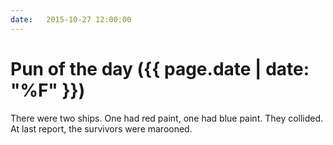 ```yaml
---
date:   2015-10-27 12:00:00
---
```


# Pun of the day ({{ page.date | date: "%F" }})

There were two ships. One had red paint, one had blue paint. They collided. At last report, the survivors were marooned.

